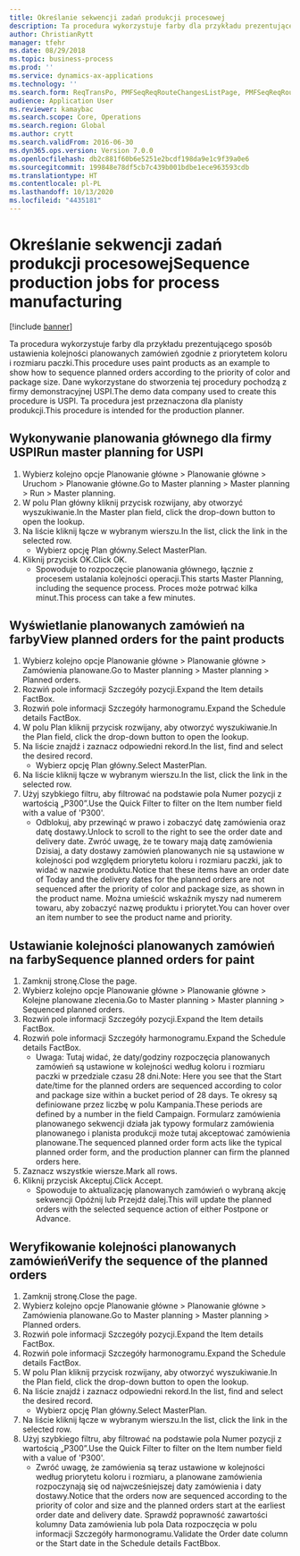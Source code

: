 ```yaml
---
title: Określanie sekwencji zadań produkcji procesowej
description: Ta procedura wykorzystuje farby dla przykładu prezentującego sposób ustawienia kolejności planowanych zamówień zgodnie z priorytetem koloru i rozmiaru paczki.
author: ChristianRytt
manager: tfehr
ms.date: 08/29/2018
ms.topic: business-process
ms.prod: ''
ms.service: dynamics-ax-applications
ms.technology: ''
ms.search.form: ReqTransPo, PMFSeqReqRouteChangesListPage, PMFSeqReqRoute, PMFSeqReqRouteChanges, PMFSeqReqSchedDetailsFactBox, PMFSequenceGroup, PMFSequenceItemTable, PMFSequenceTable, PmfSeqWrkCtrCapRes
audience: Application User
ms.reviewer: kamaybac
ms.search.scope: Core, Operations
ms.search.region: Global
ms.author: crytt
ms.search.validFrom: 2016-06-30
ms.dyn365.ops.version: Version 7.0.0
ms.openlocfilehash: db2c881f60b6e5251e2bcdf198da9e1c9f39a0e6
ms.sourcegitcommit: 199848e78df5cb7c439b001bdbe1ece963593cdb
ms.translationtype: HT
ms.contentlocale: pl-PL
ms.lasthandoff: 10/13/2020
ms.locfileid: "4435181"
---
```

# <a name="sequence-production-jobs-for-process-manufacturing"></a><span data-ttu-id="b6fe9-103">Określanie sekwencji zadań produkcji procesowej</span><span class="sxs-lookup"><span data-stu-id="b6fe9-103">Sequence production jobs for process manufacturing</span></span>

[!include [banner](../../includes/banner.md)]

<span data-ttu-id="b6fe9-104">Ta procedura wykorzystuje farby dla przykładu prezentującego sposób ustawienia kolejności planowanych zamówień zgodnie z priorytetem koloru i rozmiaru paczki.</span><span class="sxs-lookup"><span data-stu-id="b6fe9-104">This procedure uses paint products as an example to show how to sequence planned orders according to the priority of color and package size.</span></span> <span data-ttu-id="b6fe9-105">Dane wykorzystane do stworzenia tej procedury pochodzą z firmy demonstracyjnej USPI.</span><span class="sxs-lookup"><span data-stu-id="b6fe9-105">The demo data company used to create this procedure is USPI.</span></span> <span data-ttu-id="b6fe9-106">Ta procedura jest przeznaczona dla planisty produkcji.</span><span class="sxs-lookup"><span data-stu-id="b6fe9-106">This procedure is intended for the production planner.</span></span>


## <a name="run-master-planning-for-uspi"></a><span data-ttu-id="b6fe9-107">Wykonywanie planowania głównego dla firmy USPI</span><span class="sxs-lookup"><span data-stu-id="b6fe9-107">Run master planning for USPI</span></span>
1. <span data-ttu-id="b6fe9-108">Wybierz kolejno opcje Planowanie główne > Planowanie główne > Uruchom > Planowanie główne.</span><span class="sxs-lookup"><span data-stu-id="b6fe9-108">Go to Master planning > Master planning > Run > Master planning.</span></span>
2. <span data-ttu-id="b6fe9-109">W polu Plan główny kliknij przycisk rozwijany, aby otworzyć wyszukiwanie.</span><span class="sxs-lookup"><span data-stu-id="b6fe9-109">In the Master plan field, click the drop-down button to open the lookup.</span></span>
3. <span data-ttu-id="b6fe9-110">Na liście kliknij łącze w wybranym wierszu.</span><span class="sxs-lookup"><span data-stu-id="b6fe9-110">In the list, click the link in the selected row.</span></span>
    * <span data-ttu-id="b6fe9-111">Wybierz opcję Plan główny.</span><span class="sxs-lookup"><span data-stu-id="b6fe9-111">Select MasterPlan.</span></span>  
4. <span data-ttu-id="b6fe9-112">Kliknij przycisk OK.</span><span class="sxs-lookup"><span data-stu-id="b6fe9-112">Click OK.</span></span>
    * <span data-ttu-id="b6fe9-113">Spowoduje to rozpoczęcie planowania głównego, łącznie z procesem ustalania kolejności operacji.</span><span class="sxs-lookup"><span data-stu-id="b6fe9-113">This starts Master Planning, including the sequence process.</span></span> <span data-ttu-id="b6fe9-114">Proces może potrwać kilka minut.</span><span class="sxs-lookup"><span data-stu-id="b6fe9-114">This process can take a few minutes.</span></span>  

## <a name="view-planned-orders-for-the-paint-products"></a><span data-ttu-id="b6fe9-115">Wyświetlanie planowanych zamówień na farby</span><span class="sxs-lookup"><span data-stu-id="b6fe9-115">View planned orders for the paint products</span></span>
1. <span data-ttu-id="b6fe9-116">Wybierz kolejno opcje Planowanie główne > Planowanie główne > Zamówienia planowane.</span><span class="sxs-lookup"><span data-stu-id="b6fe9-116">Go to Master planning > Master planning > Planned orders.</span></span>
2. <span data-ttu-id="b6fe9-117">Rozwiń pole informacji Szczegóły pozycji.</span><span class="sxs-lookup"><span data-stu-id="b6fe9-117">Expand the Item details FactBox.</span></span>
3. <span data-ttu-id="b6fe9-118">Rozwiń pole informacji Szczegóły harmonogramu.</span><span class="sxs-lookup"><span data-stu-id="b6fe9-118">Expand the Schedule details FactBox.</span></span>
4. <span data-ttu-id="b6fe9-119">W polu Plan kliknij przycisk rozwijany, aby otworzyć wyszukiwanie.</span><span class="sxs-lookup"><span data-stu-id="b6fe9-119">In the Plan field, click the drop-down button to open the lookup.</span></span>
5. <span data-ttu-id="b6fe9-120">Na liście znajdź i zaznacz odpowiedni rekord.</span><span class="sxs-lookup"><span data-stu-id="b6fe9-120">In the list, find and select the desired record.</span></span>
    * <span data-ttu-id="b6fe9-121">Wybierz opcję Plan główny.</span><span class="sxs-lookup"><span data-stu-id="b6fe9-121">Select MasterPlan.</span></span>  
6. <span data-ttu-id="b6fe9-122">Na liście kliknij łącze w wybranym wierszu.</span><span class="sxs-lookup"><span data-stu-id="b6fe9-122">In the list, click the link in the selected row.</span></span>
7. <span data-ttu-id="b6fe9-123">Użyj szybkiego filtru, aby filtrować na podstawie pola Numer pozycji z wartością „P300”.</span><span class="sxs-lookup"><span data-stu-id="b6fe9-123">Use the Quick Filter to filter on the Item number field with a value of 'P300'.</span></span>
    * <span data-ttu-id="b6fe9-124">Odblokuj, aby przewinąć w prawo i zobaczyć datę zamówienia oraz datę dostawy.</span><span class="sxs-lookup"><span data-stu-id="b6fe9-124">Unlock to scroll to the right to see the order date and delivery date.</span></span> <span data-ttu-id="b6fe9-125">Zwróć uwagę, że te towary mają datę zamówienia Dzisiaj, a daty dostawy zamówień planowanych nie są ustawione w kolejności pod względem priorytetu koloru i rozmiaru paczki, jak to widać w nazwie produktu.</span><span class="sxs-lookup"><span data-stu-id="b6fe9-125">Notice that these items have an order date of Today and the delivery dates for the planned orders are not sequenced after the priority of color and package size, as shown in the product name.</span></span> <span data-ttu-id="b6fe9-126">Można umieścić wskaźnik myszy nad numerem towaru, aby zobaczyć nazwę produktu i priorytet.</span><span class="sxs-lookup"><span data-stu-id="b6fe9-126">You can hover over an item number to see the product name and priority.</span></span>  

## <a name="sequence-planned-orders-for-paint"></a><span data-ttu-id="b6fe9-127">Ustawianie kolejności planowanych zamówień na farby</span><span class="sxs-lookup"><span data-stu-id="b6fe9-127">Sequence planned orders for paint</span></span>
1. <span data-ttu-id="b6fe9-128">Zamknij stronę.</span><span class="sxs-lookup"><span data-stu-id="b6fe9-128">Close the page.</span></span>
2. <span data-ttu-id="b6fe9-129">Wybierz kolejno opcje Planowanie główne > Planowanie główne > Kolejne planowane zlecenia.</span><span class="sxs-lookup"><span data-stu-id="b6fe9-129">Go to Master planning > Master planning > Sequenced planned orders.</span></span>
3. <span data-ttu-id="b6fe9-130">Rozwiń pole informacji Szczegóły pozycji.</span><span class="sxs-lookup"><span data-stu-id="b6fe9-130">Expand the Item details FactBox.</span></span>
4. <span data-ttu-id="b6fe9-131">Rozwiń pole informacji Szczegóły harmonogramu.</span><span class="sxs-lookup"><span data-stu-id="b6fe9-131">Expand the Schedule details FactBox.</span></span>
    * <span data-ttu-id="b6fe9-132">Uwaga: Tutaj widać, że daty/godziny rozpoczęcia planowanych zamówień są ustawione w kolejności według koloru i rozmiaru paczki w przedziale czasu 28 dni.</span><span class="sxs-lookup"><span data-stu-id="b6fe9-132">Note: Here you see that the Start date/time for the planned orders are sequenced according to color and package size within a bucket period of 28 days.</span></span> <span data-ttu-id="b6fe9-133">Te okresy są definiowane przez liczbę w polu Kampania.</span><span class="sxs-lookup"><span data-stu-id="b6fe9-133">These periods are defined by a number in the field Campaign.</span></span> <span data-ttu-id="b6fe9-134">Formularz zamówienia planowanego sekwencji działa jak typowy formularz zamówienia planowanego i planista produkcji może tutaj akceptować zamówienia planowane.</span><span class="sxs-lookup"><span data-stu-id="b6fe9-134">The sequenced planned order form acts like the typical planned order form, and the production planner can firm the planned orders here.</span></span>  
5. <span data-ttu-id="b6fe9-135">Zaznacz wszystkie wiersze.</span><span class="sxs-lookup"><span data-stu-id="b6fe9-135">Mark all rows.</span></span>
6. <span data-ttu-id="b6fe9-136">Kliknij przycisk Akceptuj.</span><span class="sxs-lookup"><span data-stu-id="b6fe9-136">Click Accept.</span></span>
    * <span data-ttu-id="b6fe9-137">Spowoduje to aktualizację planowanych zamówień o wybraną akcję sekwencji Opóźnij lub Przejdź dalej.</span><span class="sxs-lookup"><span data-stu-id="b6fe9-137">This will update the planned orders with the selected sequence action of either Postpone or Advance.</span></span>  

## <a name="verify-the-sequence-of-the-planned-orders"></a><span data-ttu-id="b6fe9-138">Weryfikowanie kolejności planowanych zamówień</span><span class="sxs-lookup"><span data-stu-id="b6fe9-138">Verify the sequence of the planned orders</span></span>
1. <span data-ttu-id="b6fe9-139">Zamknij stronę.</span><span class="sxs-lookup"><span data-stu-id="b6fe9-139">Close the page.</span></span>
2. <span data-ttu-id="b6fe9-140">Wybierz kolejno opcje Planowanie główne > Planowanie główne > Zamówienia planowane.</span><span class="sxs-lookup"><span data-stu-id="b6fe9-140">Go to Master planning > Master planning > Planned orders.</span></span>
3. <span data-ttu-id="b6fe9-141">Rozwiń pole informacji Szczegóły pozycji.</span><span class="sxs-lookup"><span data-stu-id="b6fe9-141">Expand the Item details FactBox.</span></span>
4. <span data-ttu-id="b6fe9-142">Rozwiń pole informacji Szczegóły harmonogramu.</span><span class="sxs-lookup"><span data-stu-id="b6fe9-142">Expand the Schedule details FactBox.</span></span>
5. <span data-ttu-id="b6fe9-143">W polu Plan kliknij przycisk rozwijany, aby otworzyć wyszukiwanie.</span><span class="sxs-lookup"><span data-stu-id="b6fe9-143">In the Plan field, click the drop-down button to open the lookup.</span></span>
6. <span data-ttu-id="b6fe9-144">Na liście znajdź i zaznacz odpowiedni rekord.</span><span class="sxs-lookup"><span data-stu-id="b6fe9-144">In the list, find and select the desired record.</span></span>
    * <span data-ttu-id="b6fe9-145">Wybierz opcję Plan główny.</span><span class="sxs-lookup"><span data-stu-id="b6fe9-145">Select MasterPlan.</span></span>  
7. <span data-ttu-id="b6fe9-146">Na liście kliknij łącze w wybranym wierszu.</span><span class="sxs-lookup"><span data-stu-id="b6fe9-146">In the list, click the link in the selected row.</span></span>
8. <span data-ttu-id="b6fe9-147">Użyj szybkiego filtru, aby filtrować na podstawie pola Numer pozycji z wartością „P300”.</span><span class="sxs-lookup"><span data-stu-id="b6fe9-147">Use the Quick Filter to filter on the Item number field with a value of 'P300'.</span></span>
    * <span data-ttu-id="b6fe9-148">Zwróć uwagę, że zamówienia są teraz ustawione w kolejności według priorytetu koloru i rozmiaru, a planowane zamówienia rozpoczynają się od najwcześniejszej daty zamówienia i daty dostawy.</span><span class="sxs-lookup"><span data-stu-id="b6fe9-148">Notice that the orders now are sequenced according to the priority of color and size and the planned orders start at the earliest order date and delivery date.</span></span> <span data-ttu-id="b6fe9-149">Sprawdź poprawność zawartości kolumny Data zamówienia lub pola Data rozpoczęcia w polu informacji Szczegóły harmonogramu.</span><span class="sxs-lookup"><span data-stu-id="b6fe9-149">Validate the Order date column or the Start date in the Schedule details FactBbox.</span></span>  

